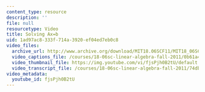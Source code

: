 ```yaml
---
content_type: resource
description: ''
file: null
resourcetype: Video
title: Solving Ax=b
uid: 1ad97ac8-333f-714a-3920-ef04ed7eb0c8
video_files:
  archive_url: http://www.archive.org/download/MIT18.06SCF11/MIT18_06SC_110714_M3_300k.mp4
  video_captions_file: /courses/18-06sc-linear-algebra-fall-2011/0b61a45dff63528998e8bc5b0d4fed85_fjsPjh0B2tU.vtt
  video_thumbnail_file: https://img.youtube.com/vi/fjsPjh0B2tU/default.jpg
  video_transcript_file: /courses/18-06sc-linear-algebra-fall-2011/74db2b04ac874e21aaf88c92c3ac5fae_fjsPjh0B2tU.pdf
video_metadata:
  youtube_id: fjsPjh0B2tU
---
```

